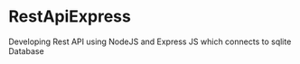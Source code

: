 # RestApiExpress
Developing Rest API using NodeJS and Express JS which connects to sqlite Database


